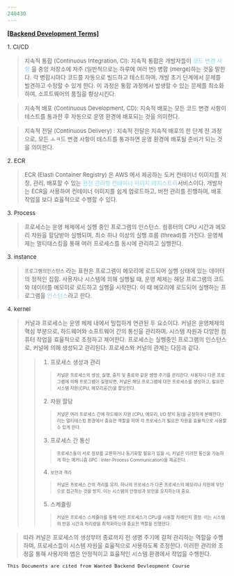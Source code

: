 ```yaml
---
240430 
---
```


**<u>[Backend Development Terms]</u>**


<font size='2'>1. CI/CD</font>  
><font size='2'>지속적 통합 (Continuous Integration, CI): 지속적 통합은 개발자들이 <span style='color:skyblue'>코드 변경 사항</span> 을 <span style='color:#skyblue'>중앙 저장소</span>에 자주 (일반적으로는 하루에 여러 번) 병합 (merge)하는 것을 말한다. 각 병합시마다 코드를 자동으로 빌드하고 테스트하여, 개발 초기 단계에서 문제를 발견하고 수정할 수 있게 한다. 이 과정은 통합 과정에서 발생할 수 있는 문제를 최소화하여, 소프트웨어의 품질을 향상시킨다.</font>
  
><font size='2'>지속적 배포 (Continuous Development, CD): 지속적 배포는 모든 코드 변경 사항이 테스트를 통과한 후 자동으로 운영 환경에 배포되는 것을 의미한다.</font>

><font size='2'>지속적 전달 (Continuous Delivery) : 지속적 전달은 지속적 배포의 한 단계 전 과정으로, 모든 ㅗㅋ드 변경 사항이 테스트를 통과하면 운영 환경에 배포될 준비가 되는 것을 의미한다.</font>

<font size='2'>2. ECR</font>  
><font size='2'>ECR (Elasti Container Registry) 은 AWS 에서 제공하는 도커 컨테이너 이미지를 저장, 관리, 배포할 수 있는 <span style='color:skyblue'>완전 관리형 컨테이너 이미지 레지스트리</span>서비스이다. 개발자는 ECR을 사용하여 컨테이너 이미지를 쉽게 업로드하고, 버전 관리를 진행하며, 배포작업을 보다 효율적으로 수행할 수 있다.</font>


<font size='2'>3. Process</font>  
><font size='2'>프로세스는 운영 체제에서 실행 중인 프로그램의 인스턴스. 컴퓨터의 CPU 시간과 메모리 자원을 할당받아 실행되며, 최소 하나 이상의 실행 흐름 (thread)를 가진다. 운영체제는 멀티태스킹을 통해 여러 프로세스를 동시에 관리하고 실행한다.</font>

<font size='2'>3. instance</font>  
><font size='2'>`프로그램의인스턴스` 라는 표현은 프로그램이 메모리에 로드되어 실행 상태에 있는 데이터의 정적인 집합. 사용자나 시스템에 의해 실행될 때, 운영 체제는 해당 프로그램의 코드와 데이터를 메모미로 로드하고 실행을 시작한다. 이 때 메모리에 로드되어 실행하는 프로그램을 <span style='color:skyblue'>인스턴스</span>라고 한다.</font>

<font size='2'>4. kernel</font>  
><font size='2'>커널과 프로세스는 운영 체제 내에서 밀접하게 연관된 두 요소이다. 커널은 운영체제의 핵심 부분으로, 하드웨어와 소프트웨어 간의 통신을 관리하며, 시스템 자원과 다양한 컴퓨터 작업을 효율적으로 조정하고 제어한다. 프로세스는 실행중인 프로그램의 인스턴스로, 커널에 의해 생성되고 관리된다. 프로세스와 커널의 관계는 다음과 같다.
>> 1. 프로세스 생성과 관리
>>> <font size='1'> 커널은 프로세스의 생성, 실행, 중지 및 종료와 같은 샘명 주기를 관리한다. 사용자나 다른 프로그램에 의해 프로그램이 실행되면, 커널은 해당 프로그램에 대한 프로세스를 생성하고, 필요한 시스템 자원(CPU, 메모리공간)을 할당한다.</font>  
>> 2. 자원 할당  
>>> <font size='1'> 커널은 여러 프로세스 간에 하드웨어 자원 (CPU, 메모리, I/O 장치 등)을 공정하게 분배한다. 이는 멀티태스킹 환경에서 중요한 역할을 하며 각 프로세스가 필요한 자원을 효율적으로 사용할 수 있게 한다.</font>
>>3. 프로세스 간 통신
>>> <font size='1'> 프로세스들이 서로 정보를 교환하거나 동기화할 필요가 있을 시, 커널은 이러한 통신을 가능하게 하는 메커니즘 (IPC : Inter-Process Communication)을 제공한다.  
>>4. 보안과 격리  </font>
>>> <font size='1'> 커널은 프로세스 간의 격리를 유지. 하나의 프로세스가 다른 프로세스의 메모리나 자원에 무단으로 접근하는 것을 방지. 이는 시스템의 안정성과 보안을 유지하는데 중요.</font>
>>5. 스케쥴링
>>> <font size='1'> 커널은 프로세스 스케쥴러를 통해 어떤 프로세스가 CPU를 사용할 차례인지 결정. 이는 시스템의 반응 시간과 처리량을 최적화하는데 중요한 역할을 진행한다.</font>  

> 따라 커널은 프로세스의 생성부터 종료까지 전 생명 주기에 걸쳐 관리하는 역할을 수행하며, 프로세스들이 시스템 자원을 효율적으로 사용하도록 조정한다. 이러한 관리와 조정을 통해 사용자와 앱은 안정적이고 효율적인 시스템 환경에서 작업을 수행한다.


  

```This Documents are cited from Wanted Backend Devleopment Course```
